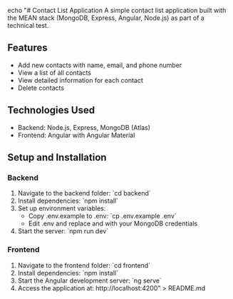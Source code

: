 echo "# Contact List Application
A simple contact list application built with the MEAN stack (MongoDB, Express, Angular, Node.js) as part of a technical test.

## Features
- Add new contacts with name, email, and phone number
- View a list of all contacts
- View detailed information for each contact
- Delete contacts

## Technologies Used
- Backend: Node.js, Express, MongoDB (Atlas)
- Frontend: Angular with Angular Material

## Setup and Installation
### Backend
1. Navigate to the backend folder: \`cd backend\`
2. Install dependencies: \`npm install\`
3. Set up environment variables:
   - Copy .env.example to .env: \`cp .env.example .env\`
   - Edit .env and replace <username> and <password> with your MongoDB credentials
4. Start the server: \`npm run dev\`

### Frontend
1. Navigate to the frontend folder: \`cd frontend\`
2. Install dependencies: \`npm install\`
3. Start the Angular development server: \`ng serve\`
4. Access the application at: http://localhost:4200" > README.md
